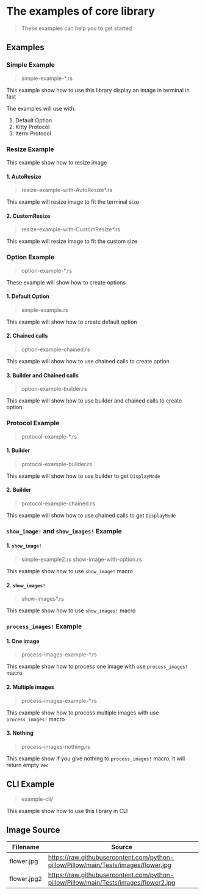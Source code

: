 # The examples of core library

> These examples can help you to get started

## Examples

### Simple Example

> simple-example-\*.rs

This example show how to use this library display an image in terminal in fast

The examples will use with:

1. Default Option
2. Kitty Protocol
3. Iterm Protocol

### Resize Example

This example show how to resize image

#### 1. AutoResize

> resize-example-with-AutoResize\*.rs

This example will resize image to fit the terminal size

#### 2. CustomResize

> resize-example-with-CustomResize\*.rs

This example will resize image to fit the custom size

### Option Example

> option-example-\*.rs

These example will show how to create options

#### 1. Default Option

> simple-example.rs

This example will show how to create default option

#### 2. Chained calls

> option-example-chained.rs

This example will show how to use chained calls to create option

#### 3. Builder and Chained calls

> option-example-builder.rs

This example will show how to use builder and chained calls to create option

### Protocol Example

> protocol-example-\*.rs

#### 1. Builder

> protocol-example-builder.rs

This example will show how to use builder to get `DisplayMode`

#### 2. Builder

> protocol-example-chained.rs

This example will show how to use chained calls to get `DisplayMode`

### `show_image!` and `show_images!` Example

#### 1. `show_image!`

> simple-example2.rs
> show-image-with-option.rs

This example show how to use `show_image!` macro

#### 2. `show_images!`

> show-images*.rs

This example show how to use `show_images!` macro

### `process_images!` Example

#### 1. One image

> process-images-example-*.rs

This example show how to process one image with use `process_images!` macro

#### 2. Multiple images

> process-images-example-*.rs

This example show how to process multiple images with use `process_images!` macro

#### 3. Nothing

> process-images-nothing.rs

This example show if you give nothing to `process_images!` macro, it will return empty `Vec`

## CLI Example

> example-cli/

This example show how to use this library in CLI

## Image Source

| Filename    | Source                                                                                 |
|-------------|----------------------------------------------------------------------------------------|
| flower.jpg  | <https://raw.githubusercontent.com/python-pillow/Pillow/main/Tests/images/flower.jpg>  |
| flower.jpg2 | <https://raw.githubusercontent.com/python-pillow/Pillow/main/Tests/images/flower2.jpg> |
